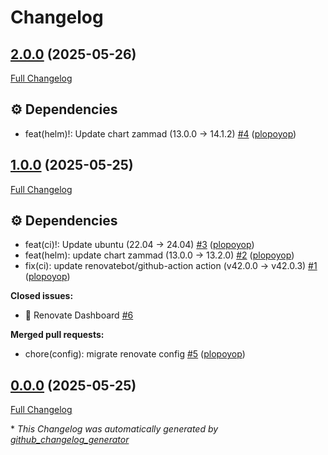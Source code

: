 # Changelog

## [2.0.0](https://github.com/plopoyop/renovate-testing/tree/2.0.0) (2025-05-26)

[Full Changelog](https://github.com/plopoyop/renovate-testing/compare/1.0.0...2.0.0)

## ⚙️ Dependencies

- feat\(helm\)!: Update chart zammad \(13.0.0 → 14.1.2\) [\#4](https://github.com/plopoyop/renovate-testing/pull/4) ([plopoyop](https://github.com/plopoyop))

## [1.0.0](https://github.com/plopoyop/renovate-testing/tree/1.0.0) (2025-05-25)

[Full Changelog](https://github.com/plopoyop/renovate-testing/compare/0.0.0...1.0.0)

## ⚙️ Dependencies

- feat\(ci\)!: Update ubuntu \(22.04 → 24.04\) [\#3](https://github.com/plopoyop/renovate-testing/pull/3) ([plopoyop](https://github.com/plopoyop))
- feat\(helm\): update chart zammad \(13.0.0 → 13.2.0\) [\#2](https://github.com/plopoyop/renovate-testing/pull/2) ([plopoyop](https://github.com/plopoyop))
- fix\(ci\): update renovatebot/github-action action \(v42.0.0 → v42.0.3\) [\#1](https://github.com/plopoyop/renovate-testing/pull/1) ([plopoyop](https://github.com/plopoyop))

**Closed issues:**

- :robot: Renovate Dashboard [\#6](https://github.com/plopoyop/renovate-testing/issues/6)

**Merged pull requests:**

- chore\(config\): migrate renovate config [\#5](https://github.com/plopoyop/renovate-testing/pull/5) ([plopoyop](https://github.com/plopoyop))

## [0.0.0](https://github.com/plopoyop/renovate-testing/tree/0.0.0) (2025-05-25)

[Full Changelog](https://github.com/plopoyop/renovate-testing/compare/e841672cee6852c129d4d79271736212f76157bf...0.0.0)



\* *This Changelog was automatically generated by [github_changelog_generator](https://github.com/github-changelog-generator/github-changelog-generator)*
